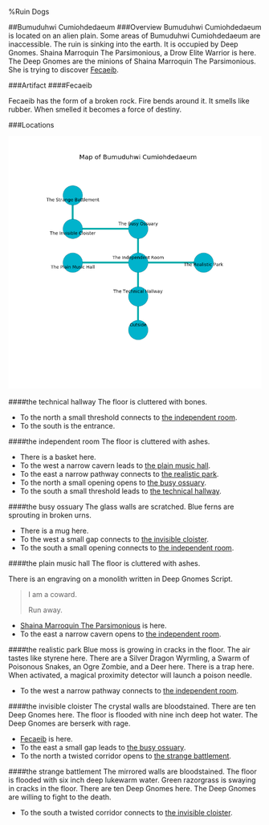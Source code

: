 %Ruin Dogs

##Bumuduhwi Cumiohdedaeum
###Overview
Bumuduhwi Cumiohdedaeum is located on an alien plain. Some areas of Bumuduhwi Cumiohdedaeum are inaccessible. The ruin is sinking into the earth. It is occupied by Deep Gnomes. <a name="Shaina-Marroquin-The-Parsimonious"></a>Shaina Marroquin The Parsimonious, a Drow Elite Warrior is here. The Deep Gnomes are the minions of Shaina Marroquin The Parsimonious. She  is trying to discover [Fecaeib](#Fecaeib). 



###Artifact
####<a name="Fecaeib"></a>Fecaeib


Fecaeib has the form of a broken rock. Fire bends around it. It smells like rubber. When smelled it becomes a force of destiny. 





###Locations


![](../v2/images/Bumuduhwi-Cumiohdedaeum.png)

####<a name="the-technical-hallway"></a>the technical hallway
The floor is cluttered with bones. 



* To the north a small threshold connects to [the independent room](#the-independent-room).
* To the south is the entrance.


####<a name="the-independent-room"></a>the independent room
The floor is cluttered with ashes. 



* There is a basket here.
* To the west a narrow cavern leads to [the plain music hall](#the-plain-music-hall).
* To the east a narrow pathway connects to [the realistic park](#the-realistic-park).
* To the north a small opening opens to [the busy ossuary](#the-busy-ossuary).
* To the south a small threshold leads to [the technical hallway](#the-technical-hallway).


####<a name="the-busy-ossuary"></a>the busy ossuary
The glass walls are scratched. Blue ferns are sprouting in broken urns. 



* There is a mug here.
* To the west a small gap connects to [the invisible cloister](#the-invisible-cloister).
* To the south a small opening connects to [the independent room](#the-independent-room).


####<a name="the-plain-music-hall"></a>the plain music hall
The floor is cluttered with ashes. 

There is an engraving on a monolith written in Deep Gnomes Script. 

> I am a coward.
>
> Run away.
>


* [Shaina Marroquin The Parsimonious](#Shaina-Marroquin-The-Parsimonious) is here.
* To the east a narrow cavern opens to [the independent room](#the-independent-room).


####<a name="the-realistic-park"></a>the realistic park
Blue moss is growing in cracks in the floor. The air tastes like styrene here. There are a Silver Dragon Wyrmling, a Swarm of Poisonous Snakes, an Ogre Zombie, and a Deer here. There is a trap here. When activated, a magical proximity detector will launch a poison needle. 



* To the west a narrow pathway connects to [the independent room](#the-independent-room).


####<a name="the-invisible-cloister"></a>the invisible cloister
The crystal walls are bloodstained. There are ten Deep Gnomes here. The floor is flooded with nine inch deep hot water. The Deep Gnomes are berserk with rage. 



* [Fecaeib](#Fecaeib) is here.
* To the east a small gap leads to [the busy ossuary](#the-busy-ossuary).
* To the north a twisted corridor opens to [the strange battlement](#the-strange-battlement).


####<a name="the-strange-battlement"></a>the strange battlement
The mirrored walls are bloodstained. The floor is flooded with six inch deep lukewarm water. Green razorgrass is swaying in cracks in the floor. There are ten Deep Gnomes here. The Deep Gnomes are willing to fight to the death. 



* To the south a twisted corridor connects to [the invisible cloister](#the-invisible-cloister).


